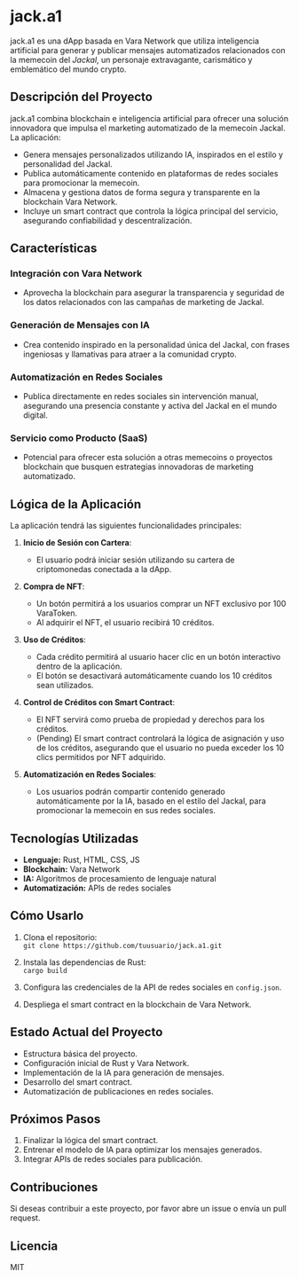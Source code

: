 # jack.a1

jack.a1 es una dApp basada en Vara Network que utiliza inteligencia artificial para generar y publicar mensajes automatizados relacionados con la memecoin del *Jackal*, un personaje extravagante, carismático y emblemático del mundo crypto.

## Descripción del Proyecto

jack.a1 combina blockchain e inteligencia artificial para ofrecer una solución innovadora que impulsa el marketing automatizado de la memecoin Jackal. La aplicación:

- Genera mensajes personalizados utilizando IA, inspirados en el estilo y personalidad del Jackal.
- Publica automáticamente contenido en plataformas de redes sociales para promocionar la memecoin.
- Almacena y gestiona datos de forma segura y transparente en la blockchain Vara Network.
- Incluye un smart contract que controla la lógica principal del servicio, asegurando confiabilidad y descentralización.

## Características

### Integración con Vara Network
- Aprovecha la blockchain para asegurar la transparencia y seguridad de los datos relacionados con las campañas de marketing de Jackal.

### Generación de Mensajes con IA
- Crea contenido inspirado en la personalidad única del Jackal, con frases ingeniosas y llamativas para atraer a la comunidad crypto.

### Automatización en Redes Sociales
- Publica directamente en redes sociales sin intervención manual, asegurando una presencia constante y activa del Jackal en el mundo digital.

### Servicio como Producto (SaaS)
- Potencial para ofrecer esta solución a otras memecoins o proyectos blockchain que busquen estrategias innovadoras de marketing automatizado.

## Lógica de la Aplicación

La aplicación tendrá las siguientes funcionalidades principales:

1. **Inicio de Sesión con Cartera**:
   - El usuario podrá iniciar sesión utilizando su cartera de criptomonedas conectada a la dApp.

2. **Compra de NFT**:
   - Un botón permitirá a los usuarios comprar un NFT exclusivo por 100 VaraToken.
   - Al adquirir el NFT, el usuario recibirá 10 créditos.

3. **Uso de Créditos**:
   - Cada crédito permitirá al usuario hacer clic en un botón interactivo dentro de la aplicación.
   - El botón se desactivará automáticamente cuando los 10 créditos sean utilizados.

4. **Control de Créditos con Smart Contract**:
   - El NFT servirá como prueba de propiedad y derechos para los créditos.
   - (Pending) El smart contract controlará la lógica de asignación y uso de los créditos, asegurando que el usuario no pueda exceder los 10 clics permitidos por NFT adquirido.

5. **Automatización en Redes Sociales**:
   - Los usuarios podrán compartir contenido generado automáticamente por la IA, basado en el estilo del Jackal, para promocionar la memecoin en sus redes sociales.

## Tecnologías Utilizadas

- **Lenguaje:** Rust, HTML, CSS, JS
- **Blockchain:** Vara Network
- **IA:** Algoritmos de procesamiento de lenguaje natural
- **Automatización:** APIs de redes sociales

## Cómo Usarlo

1. Clona el repositorio:  
   `git clone https://github.com/tuusuario/jack.a1.git`

2. Instala las dependencias de Rust:  
   `cargo build`

3. Configura las credenciales de la API de redes sociales en `config.json`.

4. Despliega el smart contract en la blockchain de Vara Network.

## Estado Actual del Proyecto

- Estructura básica del proyecto.
- Configuración inicial de Rust y Vara Network.
- Implementación de la IA para generación de mensajes.
- Desarrollo del smart contract.
- Automatización de publicaciones en redes sociales.

## Próximos Pasos

1. Finalizar la lógica del smart contract.
2. Entrenar el modelo de IA para optimizar los mensajes generados.
3. Integrar APIs de redes sociales para publicación.

## Contribuciones

Si deseas contribuir a este proyecto, por favor abre un issue o envía un pull request.

## Licencia

MIT

